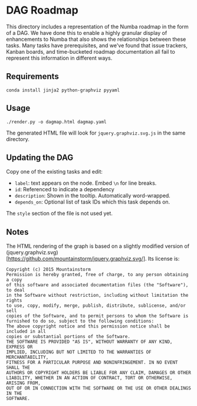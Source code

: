 # DAG Roadmap

This directory includes a representation of the Numba roadmap in the form of a
DAG.  We have done this to enable a highly granular display of enhancements to
Numba that also shows the relationships between these tasks. Many tasks have
prerequisites, and we've found that issue trackers, Kanban boards, and
time-bucketed roadmap documentation all fail to represent this information in
different ways.

## Requirements

```
conda install jinja2 python-graphviz pyyaml
```

## Usage

```
./render.py -o dagmap.html dagmap.yaml
```

The generated HTML file will look for `jquery.graphviz.svg.js` in the same directory.

## Updating the DAG

Copy one of the existing tasks and edit:
  * `label`: text appears on the node.  Embed `\n` for line breaks.
  * `id`: Referenced to indicate a dependency
  * `description`: Shown in the tooltip.  Automatically word-wrapped.
  * `depends_on`: Optional list of task IDs which this task depends on.

The `style` section of the file is not used yet.

## Notes

The HTML rendering of the graph is based on a slightly modified version of
(jquery.graphviz.svg)[https://github.com/mountainstorm/jquery.graphviz.svg/].
Its license is:
```
Copyright (c) 2015 Mountainstorm
Permission is hereby granted, free of charge, to any person obtaining a copy
of this software and associated documentation files (the "Software"), to deal
in the Software without restriction, including without limitation the rights
to use, copy, modify, merge, publish, distribute, sublicense, and/or sell
copies of the Software, and to permit persons to whom the Software is
furnished to do so, subject to the following conditions:
The above copyright notice and this permission notice shall be included in all
copies or substantial portions of the Software.
THE SOFTWARE IS PROVIDED "AS IS", WITHOUT WARRANTY OF ANY KIND, EXPRESS OR
IMPLIED, INCLUDING BUT NOT LIMITED TO THE WARRANTIES OF MERCHANTABILITY,
FITNESS FOR A PARTICULAR PURPOSE AND NONINFRINGEMENT. IN NO EVENT SHALL THE
AUTHORS OR COPYRIGHT HOLDERS BE LIABLE FOR ANY CLAIM, DAMAGES OR OTHER
LIABILITY, WHETHER IN AN ACTION OF CONTRACT, TORT OR OTHERWISE, ARISING FROM,
OUT OF OR IN CONNECTION WITH THE SOFTWARE OR THE USE OR OTHER DEALINGS IN THE
SOFTWARE.
```